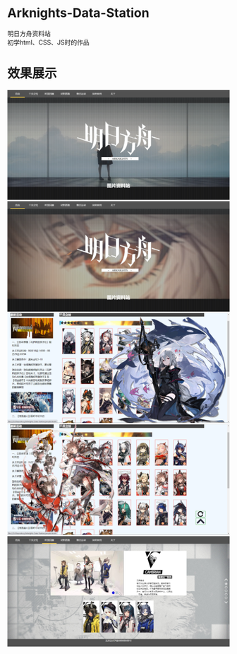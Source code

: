# Arknights-Data-Station
明日方舟资料站  
初学html、CSS、JS时的作品
# 效果展示
![image](https://github.com/BaldAlien/Arknights-Data-Station/raw/main/images/README/%E9%A6%96%E9%A1%B51.png)
![image](https://github.com/BaldAlien/Arknights-Data-Station/blob/main/images/README/%E9%A6%96%E9%A1%B52.png)
![image](https://github.com/BaldAlien/Arknights-Data-Station/blob/main/images/README/%E7%AB%8B%E7%BB%981.png)
![image](https://github.com/BaldAlien/Arknights-Data-Station/blob/main/images/README/%E7%AB%8B%E7%BB%982.png)
![image](https://github.com/BaldAlien/Arknights-Data-Station/blob/main/images/README/%E6%97%B6%E8%A3%85.png)
